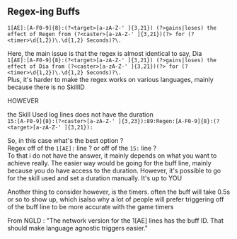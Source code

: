 ## Regex-ing Buffs

`1[AE]:[A-F0-9]{8}:(?<target>[a-zA-Z-' ]{3,21}) (?>gains|loses) the effect of Regen from (?<caster>[a-zA-Z-' ]{3,21})(?> for (?<timer>\d{1,2})\.\d{1,2} Seconds)?\.`  

Here, the main issue is that the regex is almost identical to say, Dia  
`1[AE]:[A-F0-9]{8}:(?<target>[a-zA-Z-' ]{3,21}) (?>gains|loses) the effect of Dia from (?<caster>[a-zA-Z-' ]{3,21})(?> for (?<timer>\d{1,2})\.\d{1,2} Seconds)?\.`  
Plus, it's harder to make the regex works on various languages, mainly because there is no SkillID

HOWEVER

the Skill Used log lines does not have the duration  
`15:[A-F0-9]{8}:(?<caster>[a-zA-Z-' ]{3,23}):89:Regen:[A-F0-9]{8}:(?<target>[a-zA-Z-' ]{3,21}):`

So, in this case what's the best option ?  
Regex off of the `1[AE]:` line ? or off of the `15:` line ?  
To that i do not have the answer, it mainly depends on what you want to achieve really. The easier way would be going for the buff line, mainly because you do have access to the duration. However, it's possible to go for the skill used and set a duration manually. It's up to YOU

Another thing to consider however, is the timers. often the buff will take 0.5s or so to show up, which isalso why a lot of people will prefer triggering off of the buff line to be more accurate with the game timers

From NGLD : "The network version for the 1[AE] lines has the buff ID. That should make language agnostic triggers easier."
